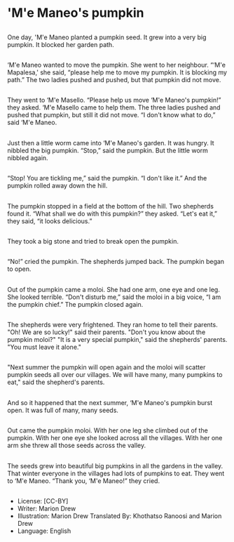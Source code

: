 # 'M'e Maneo's pumpkin

##
One day, 'M'e Maneo planted a
pumpkin seed. It grew into a very
big pumpkin. It blocked her garden
path.

##
‘M'e Maneo wanted to move the
pumpkin. She went to her
neighbour. “‘M'e Mapalesa,' she
said, “please help me to move my
pumpkin. It is blocking my path.”
The two ladies pushed and pushed,
but that pumpkin did not move.

##
They went to ‘M'e Masello. “Please
help us move ‘M'e Maneo's
pumpkin!” they asked. ‘M'e Masello
came to help them. The three ladies
pushed and pushed that pumpkin,
but still it did not move. “I don't
know what to do,” said ‘M'e Maneo.

##
Just then a little worm came into
‘M'e Maneo's garden. It was hungry.
It nibbled the big pumpkin. “Stop,”
said the pumpkin. But the little
worm nibbled again.

##
“Stop! You are tickling me,” said the
pumpkin. “I don't like it.” And the
pumpkin rolled away down the hill.

##
The pumpkin stopped in a field at
the bottom of the hill. Two
shepherds found it. “What shall we
do with this pumpkin?” they asked.
“Let's eat it,” they said, “it looks
delicious.”

##
They took a big stone and tried to
break open the pumpkin.

##
“No!” cried the pumpkin. The
shepherds jumped back. The
pumpkin began to open.

##
Out of the pumpkin came a moloi.
She had one arm, one eye and one
leg. She looked terrible. “Don't
disturb me,” said the moloi in a big
voice, “I am the pumpkin chief.”
The pumpkin closed again.

##
The shepherds were very
frightened. They ran home to tell
their parents. "Oh! We are so
lucky!" said their parents. "Don't
you know about the pumpkin
moloi?" "It is a very special
pumpkin," said the shepherds'
parents. "You must leave it alone."

##
"Next summer the pumpkin will open again and the moloi will
scatter pumpkin seeds all over our villages. We will have many,
many pumpkins to eat," said the shepherd's parents.

##
And so it happened that the next
summer, ‘M'e Maneo's pumpkin
burst open. It was full of many,
many seeds.

##
Out came the pumpkin moloi. With
her one leg she climbed out of the
pumpkin. With her one eye she
looked across all the villages. With
her one arm she threw all those
seeds across the valley.

##
The seeds grew into beautiful big
pumpkins in all the gardens in the
valley. That winter everyone in the
villages had lots of pumpkins to eat.
They went to ‘M'e Maneo. “Thank
you, ‘M'e Maneo!” they cried.

##
* License: [CC-BY]
* Writer: Marion Drew
* Illustration: Marion Drew
Translated By: Khothatso Ranoosi and Marion Drew
* Language: English

